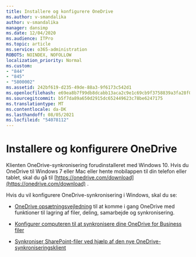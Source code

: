 ```yaml
---
title: Installere og konfigurere OneDrive
ms.author: v-smandalika
author: v-smandalika
manager: dansimp
ms.date: 12/04/2020
ms.audience: ITPro
ms.topic: article
ms.service: o365-administration
ROBOTS: NOINDEX, NOFOLLOW
localization_priority: Normal
ms.custom:
- "844"
- "845"
- "5800002"
ms.assetid: 242bf619-d235-49de-88a3-9f6173c542d1
ms.openlocfilehash: e69ea8b7f99db8dcabb13aca2c9e1c69cb9f3758839a3fa28f0b0b9a5b6a534c
ms.sourcegitcommit: b5f7da89a650d2915dc652449623c78be6247175
ms.translationtype: MT
ms.contentlocale: da-DK
ms.lasthandoff: 08/05/2021
ms.locfileid: "54078112"
---
```

# <a name="install-and-configure-onedrive"></a>Installere og konfigurere OneDrive

Klienten OneDrive-synkronisering forudinstalleret med Windows 10. Hvis du OneDrive til Windows 7 eller Mac eller hente mobilappen til din telefon eller tablet, skal du gå til [https://onedrive.com/download](https://onedrive.com/download) .
  
Hvis du vil konfigurere OneDrive-synkronisering i Windows, skal du se:
  
- [OneDrive opsætningsvejledning](https://admin.microsoft.com/adminportal/home#/modernonboarding/onedrivequickstartguide) til at komme i gang OneDrive med funktioner til lagring af filer, deling, samarbejde og synkronisering.

- [Konfigurer computeren til at synkronisere dine OneDrive for Business filer](https://go.microsoft.com/fwlink/?linkid=533375)

- [Synkroniser SharePoint-filer ved hjælp af den nye OneDrive-synkroniseringsklient](https://go.microsoft.com/fwlink/?linkid=871666)
